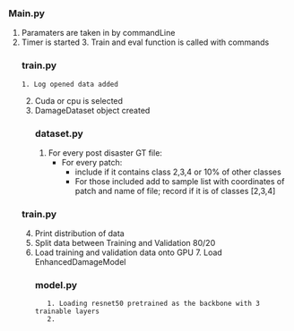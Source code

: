 ### Main.py
1. Paramaters are taken in by commandLine
2. Timer is started
   3. Train and eval function is called with commands
      ### train.py
       1. Log opened data added
      2. Cuda or cpu is selected 
      3. DamageDataset object created 
           ### dataset.py
         1. For every post disaster GT file:
            - For every patch:
              - include if it contains class 2,3,4 or 10% of other classes
              - For those included add to sample list with coordinates of patch and name of file; record if it is of classes [2,3,4]
      ### train.py
      4. Print distribution of data
      5. Split data between Training and Validation 80/20
      6. Load training and validation data onto GPU
         7. Load EnhancedDamageModel
            ### model.py
                1. Loading resnet50 pretrained as the backbone with 3 trainable layers
                2. 